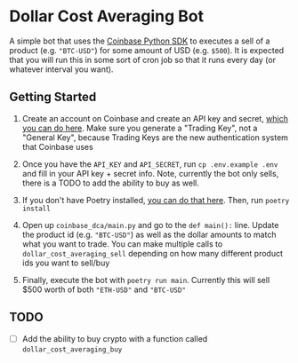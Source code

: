 # Dollar Cost Averaging Bot

A simple bot that uses the
[Coinbase Python SDK](https://docs.cloud.coinbase.com/advanced-trade-api/docs/sdk-overview)
to executes a sell of a product (e.g. `"BTC-USD"`) for some amount of USD (e.g.
`$500`). It is expected that you will run this in some sort of cron job so that
it runs every day (or whatever interval you want).

## Getting Started

1. Create an account on Coinbase and create an API key and secret,
   [which you can do here](https://cloud.coinbase.com/access/api). Make sure you
   generate a "Trading Key", not a "General Key", because Trading Keys are the
   new authentication system that Coinbase uses

2. Once you have the `API_KEY` and `API_SECRET`, run `cp .env.example .env` and
   fill in your API key + secret info. Note, currently the bot only sells, there
   is a TODO to add the ability to buy as well.

3. If you don't have Poetry installed,
   [you can do that here](https://python-poetry.org/docs/#installation). Then,
   run `poetry install`

4. Open up `coinbase_dca/main.py` and go to the `def main():` line. Update the
   product id (e.g. `"BTC-USD"`) as well as the dollar amounts to match what you
   want to trade. You can make multiple calls to `dollar_cost_averaging_sell`
   depending on how many different product ids you want to sell/buy

5. Finally, execute the bot with `poetry run main`. Currently this will sell
   $500 worth of both `"ETH-USD"` and `"BTC-USD"`

## TODO

- [ ] Add the ability to buy crypto with a function called
      `dollar_cost_averaging_buy`
